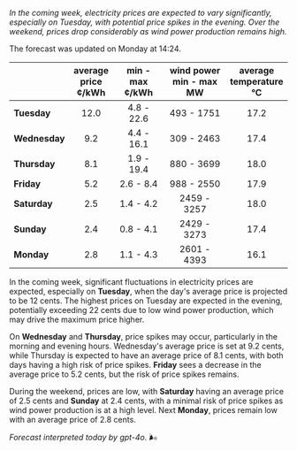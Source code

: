 *In the coming week, electricity prices are expected to vary significantly, especially on Tuesday, with potential price spikes in the evening. Over the weekend, prices drop considerably as wind power production remains high.*

The forecast was updated on Monday at 14:24.

|               | average<br>price<br>¢/kWh | min - max<br>¢/kWh | wind power<br>min - max<br>MW | average<br>temperature<br>°C |
|:-------------|:----------------:|:----------------:|:-------------:|:-------------:|
| **Tuesday**     | 12.0                   | 4.8 - 22.6          | 493 - 1751          | 17.2                   |
| **Wednesday** | 9.2                    | 4.4 - 16.1          | 309 - 2463          | 17.4                   |
| **Thursday**     | 8.1                    | 1.9 - 19.4          | 880 - 3699          | 18.0                   |
| **Friday**   | 5.2                    | 2.6 - 8.4           | 988 - 2550          | 17.9                   |
| **Saturday**    | 2.5                    | 1.4 - 4.2           | 2459 - 3257         | 18.0                   |
| **Sunday**   | 2.4                    | 0.8 - 4.1           | 2429 - 3273         | 17.4                   |
| **Monday**   | 2.8                    | 1.1 - 4.3           | 2601 - 4393         | 16.1                   |

In the coming week, significant fluctuations in electricity prices are expected, especially on **Tuesday**, when the day's average price is projected to be 12 cents. The highest prices on Tuesday are expected in the evening, potentially exceeding 22 cents due to low wind power production, which may drive the maximum price higher.

On **Wednesday** and **Thursday**, price spikes may occur, particularly in the morning and evening hours. Wednesday's average price is set at 9.2 cents, while Thursday is expected to have an average price of 8.1 cents, with both days having a high risk of price spikes. **Friday** sees a decrease in the average price to 5.2 cents, but the risk of price spikes remains.

During the weekend, prices are low, with **Saturday** having an average price of 2.5 cents and **Sunday** at 2.4 cents, with a minimal risk of price spikes as wind power production is at a high level. Next **Monday**, prices remain low with an average price of 2.8 cents.

*Forecast interpreted today by gpt-4o.* 🌬️
